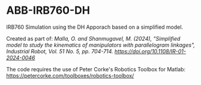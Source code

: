 # ABB-IRB760-DH
IRB760 Simulation using the DH Apporach based on a simplified model.

Created as part of:
*Malla, O. and Shanmugavel, M. (2024), "Simplified model to study the kinematics of manipulators with parallelogram linkages", Industrial Robot, Vol. 51 No. 5, pp. 704-714. https://doi.org/10.1108/IR-01-2024-0046*

The code requires the use of Peter Corke's Robotics Toolbox for Matlab:
https://petercorke.com/toolboxes/robotics-toolbox/

